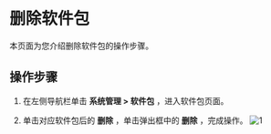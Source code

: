 删除软件包
==========================

本页面为您介绍删除软件包的操作步骤。

操作步骤
-------------------------

1. 在左侧导航栏单击 **系统管理 > 软件包** ，进入软件包页面。

2. 单击对应软件包后的 **删除** ，单击弹出框中的 **删除** ，完成操作。
   ![1](https://help-static-aliyun-doc.aliyuncs.com/assets/img/zh-CN/0901460261/p271440.png)
